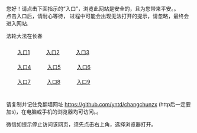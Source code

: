 您好！请点击下面指示的“入口”，浏览此网站是安全的，且为您带来平安。。 <br/>
点击入口后，请耐心等待， 过程中可能会出现无法打开的提示，请忽略，最终会进入网站. </br>

法轮大法在长春<br/>
<div style="padding:10px"><a style="margin:20px" target="_blank" href="https://d21ctiux78z2g5.cloudfront.net/2Qpsp?dtpbwpw" id="ccLink1" rel="nofollow">入口1</a> <a target="_blank" style="margin:20px" href="https://d21n4fxfyxnrbv.cloudfront.net/2Qpsp?mlhus" id="ccLink2" rel="nofollow">入口2</a> <a style="margin:20px" target="_blank" href="https://d3fxva2qczb8ac.cloudfront.net/2Qpsp?qrodcvgk" id="ccLink3" rel="nofollow">入口3</a></div>

<div style="padding:10px" ><a style="margin:20px" target="_blank" href="https://d21ctiux78z2g5.cloudfront.net/2Qpsp?dtpbwpw" id="ccLink4" rel="nofollow">入口4</a> <a style="margin:20px" href="https://d21n4fxfyxnrbv.cloudfront.net/2Qpsp?mlhus" target="_blank" id="ccLink5" rel="nofollow">入口5</a> <a style="margin:20px" href="https://d3fxva2qczb8ac.cloudfront.net/2Qpsp?qrodcvgk" target="_blank" id="ccLink6" rel="nofollow">入口6</a></div>

<div style="padding:10px"><a style="margin:20px" target="_blank" href="https://d21ctiux78z2g5.cloudfront.net/2Qpsp?dtpbwpw" id="ccLink7" rel="nofollow">入口7</a> <a style="margin:20px" href="https://d21n4fxfyxnrbv.cloudfront.net/2Qpsp?mlhus" target="_blank" id="ccLink8" rel="nofollow">入口8</a> <a style="margin:20px" target="_blank" href="https://d3fxva2qczb8ac.cloudfront.net/2Qpsp?qrodcvgk" id="ccLink9" rel="nofollow">入口9</a></div>

<br/>



请复制并记住免翻墙网址 https://github.com/yntd/changchunzx (http后一定要加s)，在电脑或手机的浏览器均可访问。。<br/>

微信如提示停止访问该网页，须先点击右上角，选择浏览器打开。
